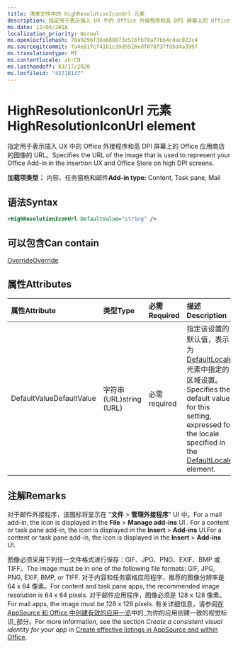 ```yaml
---
title: 清单文件中的 HighResolutionIconUrl 元素
description: 指定用于表示插入 UX 中的 Office 外接程序和高 DPI 屏幕上的 Office 应用商店的图像的 URL。
ms.date: 12/04/2018
localization_priority: Normal
ms.openlocfilehash: 78a9296f38a688073e516fb78a77bb4cdac822c4
ms.sourcegitcommit: fa4e81fcf41b1c39d5516edf078f3ffdbd4a3997
ms.translationtype: MT
ms.contentlocale: zh-CN
ms.lasthandoff: 03/17/2020
ms.locfileid: "42718137"
---
```

# <a name="highresolutioniconurl-element"></a><span data-ttu-id="4c85d-103">HighResolutionIconUrl 元素</span><span class="sxs-lookup"><span data-stu-id="4c85d-103">HighResolutionIconUrl element</span></span>

<span data-ttu-id="4c85d-104">指定用于表示插入 UX 中的 Office 外接程序和高 DPI 屏幕上的 Office 应用商店的图像的 URL。</span><span class="sxs-lookup"><span data-stu-id="4c85d-104">Specifies the URL of the image that is used to represent your Office Add-in in the insertion UX and Office Store on high DPI screens.</span></span>

<span data-ttu-id="4c85d-105">**加载项类型：** 内容、任务窗格和邮件</span><span class="sxs-lookup"><span data-stu-id="4c85d-105">**Add-in type:** Content, Task pane, Mail</span></span>

## <a name="syntax"></a><span data-ttu-id="4c85d-106">语法</span><span class="sxs-lookup"><span data-stu-id="4c85d-106">Syntax</span></span>

```XML
<HighResolutionIconUrl DefaultValue="string" />
```

## <a name="can-contain"></a><span data-ttu-id="4c85d-107">可以包含</span><span class="sxs-lookup"><span data-stu-id="4c85d-107">Can contain</span></span>

[<span data-ttu-id="4c85d-108">Override</span><span class="sxs-lookup"><span data-stu-id="4c85d-108">Override</span></span>](override.md)

## <a name="attributes"></a><span data-ttu-id="4c85d-109">属性</span><span class="sxs-lookup"><span data-stu-id="4c85d-109">Attributes</span></span>

|<span data-ttu-id="4c85d-110">**属性**</span><span class="sxs-lookup"><span data-stu-id="4c85d-110">**Attribute**</span></span>|<span data-ttu-id="4c85d-111">**类型**</span><span class="sxs-lookup"><span data-stu-id="4c85d-111">**Type**</span></span>|<span data-ttu-id="4c85d-112">**必需**</span><span class="sxs-lookup"><span data-stu-id="4c85d-112">**Required**</span></span>|<span data-ttu-id="4c85d-113">**描述**</span><span class="sxs-lookup"><span data-stu-id="4c85d-113">**Description**</span></span>|
|:-----|:-----|:-----|:-----|
|<span data-ttu-id="4c85d-114">DefaultValue</span><span class="sxs-lookup"><span data-stu-id="4c85d-114">DefaultValue</span></span>|<span data-ttu-id="4c85d-115">字符串 (URL)</span><span class="sxs-lookup"><span data-stu-id="4c85d-115">string (URL)</span></span>|<span data-ttu-id="4c85d-116">必需</span><span class="sxs-lookup"><span data-stu-id="4c85d-116">required</span></span>|<span data-ttu-id="4c85d-117">指定该设置的默认值，表示为 [DefaultLocale](defaultlocale.md) 元素中指定的区域设置。</span><span class="sxs-lookup"><span data-stu-id="4c85d-117">Specifies the default value for this setting, expressed for the locale specified in the [DefaultLocale](defaultlocale.md) element.</span></span>|

## <a name="remarks"></a><span data-ttu-id="4c85d-118">注解</span><span class="sxs-lookup"><span data-stu-id="4c85d-118">Remarks</span></span>

<span data-ttu-id="4c85d-119">对于邮件外接程序，该图标将显示在 "**文件** > **管理外接程序**" UI 中。</span><span class="sxs-lookup"><span data-stu-id="4c85d-119">For a mail add-in, the icon is displayed in the **File** > **Manage add-ins** UI .</span></span> <span data-ttu-id="4c85d-120">For a content or task pane add-in, the icon is displayed in the **Insert** > **Add-ins** UI.</span><span class="sxs-lookup"><span data-stu-id="4c85d-120">For a content or task pane add-in, the icon is displayed in the **Insert** > **Add-ins** UI.</span></span>

<span data-ttu-id="4c85d-121">图像必须采用下列任一文件格式进行保存：GIF、JPG、PNG、EXIF、BMP 或 TIFF。</span><span class="sxs-lookup"><span data-stu-id="4c85d-121">The image must be in one of the following file formats: GIF, JPG, PNG, EXIF, BMP, or TIFF.</span></span> <span data-ttu-id="4c85d-122">对于内容和任务窗格应用程序，推荐的图像分辨率是 64 x 64 像素。</span><span class="sxs-lookup"><span data-stu-id="4c85d-122">For content and task pane apps, the recommended image resolution is 64 x 64 pixels.</span></span> <span data-ttu-id="4c85d-123">对于邮件应用程序，图像必须是 128 x 128 像素。</span><span class="sxs-lookup"><span data-stu-id="4c85d-123">For mail apps, the image must be 128 x 128 pixels.</span></span> <span data-ttu-id="4c85d-124">有关详细信息，请参阅[在 AppSource 和 Office 中创建有效的应用一览](/office/dev/store/create-effective-office-store-listings#create-a-consistent-visual-identity)中的_为你的应用创建一致的视觉标识_部分。</span><span class="sxs-lookup"><span data-stu-id="4c85d-124">For more information, see the section  _Create a consistent visual identity for your app_ in [Create effective listings in AppSource and within Office](/office/dev/store/create-effective-office-store-listings#create-a-consistent-visual-identity).</span></span>
